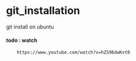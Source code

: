 # git_installation
git install on ubuntu

#### todo : watch

        https://www.youtube.com/watch?v=hZS96dwKvt0
